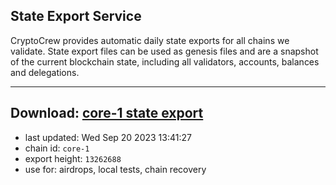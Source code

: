 ## State Export Service
CryptoCrew provides automatic daily state exports for all chains we validate. State export files can be used as genesis files and are a snapshot of the current blockchain state, including all validators, accounts, balances and delegations.

---
**Download: [core-1 state export](https://dl.ccvalidators.com/SERVICE/persistence/core-1_export_13262688.json)**
---

- last updated: Wed Sep 20 2023 13:41:27
- chain id: `core-1`
- export height: `13262688`
- use for: airdrops, local tests, chain recovery
